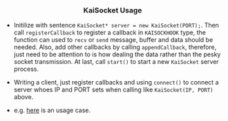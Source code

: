 <h3 align = "center">KaiSocket Usage</h3>

* Initilize with sentence `KaiSocket* server = new KaiSocket(PORT);`. Then call `registerCallback` to register a callback in `KAISOCKHOOK` type, the function can used to `recv` or `send` message, buffer and data should be needed. Also, add other callbacks by calling `appendCallback`, therefore, just need to be attention to is how dealing the data rather than the pesky socket transmission. At last, call `start()` to start a new `KaiSocket` server process.

* Writing a client, just register callbacks and using `connect()` to connect a server whoes IP and PORT sets when calling like `KaiSocket(IP, PORT)` above.

* e.g. [here](https://github.com/tsymiar/MyAutomatic/blob/auto-dev/LinxSrvc/IM/KaiMain.cpp) is an usage case.
